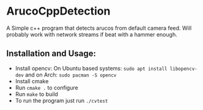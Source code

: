 # ArucoCppDetection
A Simple c++ program that detects arucos from default camera feed. Will probably work with network streams if beat with a hammer enough.
## Installation and Usage:
* Install opencv:
  On Ubuntu based systems: `sudo apt install libopencv-dev` and on Arch: `sudo pacman -S opencv`
* Install cmake
* Run `cmake .` to configure
* Run `make` to build
* To run the program just run `./cvtest`
